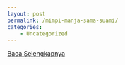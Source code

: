 ```yaml
---
layout: post
permalink: /mimpi-manja-sama-suami/
categories:
    - Uncategorized
---
```


[Baca Selengkapnya](/01)